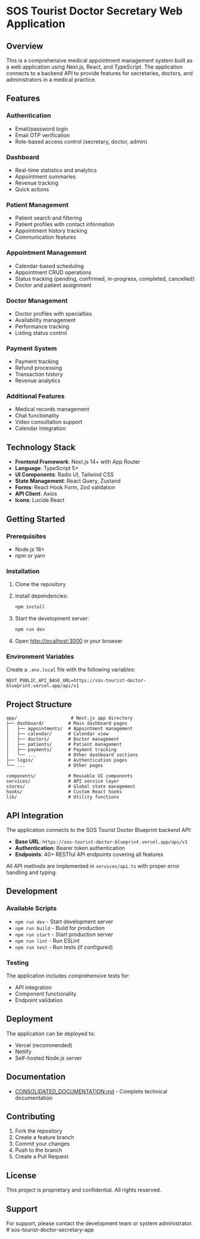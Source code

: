 # SOS Tourist Doctor Secretary Web Application

## Overview

This is a comprehensive medical appointment management system built as a web application using Next.js, React, and TypeScript. The application connects to a backend API to provide features for secretaries, doctors, and administrators in a medical practice.

## Features

### Authentication
- Email/password login
- Email OTP verification
- Role-based access control (secretary, doctor, admin)

### Dashboard
- Real-time statistics and analytics
- Appointment summaries
- Revenue tracking
- Quick actions

### Patient Management
- Patient search and filtering
- Patient profiles with contact information
- Appointment history tracking
- Communication features

### Appointment Management
- Calendar-based scheduling
- Appointment CRUD operations
- Status tracking (pending, confirmed, in-progress, completed, cancelled)
- Doctor and patient assignment

### Doctor Management
- Doctor profiles with specialties
- Availability management
- Performance tracking
- Listing status control

### Payment System
- Payment tracking
- Refund processing
- Transaction history
- Revenue analytics

### Additional Features
- Medical records management
- Chat functionality
- Video consultation support
- Calendar integration

## Technology Stack

- **Frontend Framework**: Next.js 14+ with App Router
- **Language**: TypeScript 5+
- **UI Components**: Radix UI, Tailwind CSS
- **State Management**: React Query, Zustand
- **Forms**: React Hook Form, Zod validation
- **API Client**: Axios
- **Icons**: Lucide React

## Getting Started

### Prerequisites

- Node.js 18+
- npm or yarn

### Installation

1. Clone the repository
2. Install dependencies:
   ```bash
   npm install
   ```

3. Start the development server:
   ```bash
   npm run dev
   ```

4. Open [http://localhost:3000](http://localhost:3000) in your browser

### Environment Variables

Create a `.env.local` file with the following variables:

```env
NEXT_PUBLIC_API_BASE_URL=https://sos-tourist-doctor-blueprint.vercel.app/api/v1
```

## Project Structure

```
app/                    # Next.js app directory
├── dashboard/         # Main dashboard pages
│   ├── appointments/  # Appointment management
│   ├── calendar/      # Calendar view
│   ├── doctors/       # Doctor management
│   ├── patients/      # Patient management
│   ├── payments/      # Payment tracking
│   └── ...            # Other dashboard sections
├── login/             # Authentication pages
└── ...                # Other pages

components/            # Reusable UI components
services/              # API service layer
stores/                # Global state management
hooks/                 # Custom React hooks
lib/                   # Utility functions
```

## API Integration

The application connects to the SOS Tourist Doctor Blueprint backend API:

- **Base URL**: `https://sos-tourist-doctor-blueprint.vercel.app/api/v1`
- **Authentication**: Bearer token authentication
- **Endpoints**: 40+ RESTful API endpoints covering all features

All API methods are implemented in `services/api.ts` with proper error handling and typing.

## Development

### Available Scripts

- `npm run dev` - Start development server
- `npm run build` - Build for production
- `npm run start` - Start production server
- `npm run lint` - Run ESLint
- `npm run test` - Run tests (if configured)

### Testing

The application includes comprehensive tests for:
- API integration
- Component functionality
- Endpoint validation

## Deployment

The application can be deployed to:
- Vercel (recommended)
- Netlify
- Self-hosted Node.js server

## Documentation

- [CONSOLIDATED_DOCUMENTATION.md](CONSOLIDATED_DOCUMENTATION.md) - Complete technical documentation

## Contributing

1. Fork the repository
2. Create a feature branch
3. Commit your changes
4. Push to the branch
5. Create a Pull Request

## License

This project is proprietary and confidential. All rights reserved.

## Support

For support, please contact the development team or system administrator.
#   s o s - t o u r i s t - d o c t o r - s e c r e t a r y - a p p  
 